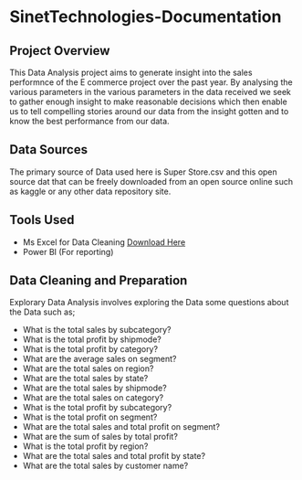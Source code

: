 # SinetTechnologies-Documentation

## Project Overview

This Data Analysis project aims to generate insight into the sales performnce of the E commerce project over the past year. By analysing the various parameters in the various parameters in the data received we seek to gather enough insight to make reasonable decisions which then enable us to tell compelling stories around our data from the insight gotten and to know the best performance from our data.

## Data Sources

The primary source of Data used here is Super Store.csv and this open source dat that can be freely downloaded from an open source online such as kaggle or any other data repository site.

## Tools Used
- Ms Excel for Data Cleaning [Download Here](https:/www.microsoft.com)
- Power BI (For reporting)


## Data Cleaning and Preparation

Explorary Data Analysis involves exploring the Data some questions about the Data such as;
- What is the total sales by subcategory?
- What is the total profit by shipmode?
- What is the total profit by category?
- What are the average sales on segment?
- What are the total sales on region?
- What are the total sales by state?
- What are the total sales by shipmode?
- What are the total sales on category?
- What is the total profit by subcategory?
- What is the total profit on segment?
- What are the total sales and total profit on segment?
- What are the sum of sales by total profit?
- What is the total profit by region?
- What are the total sales and total profit by state?
- What are the total sales by customer name?
